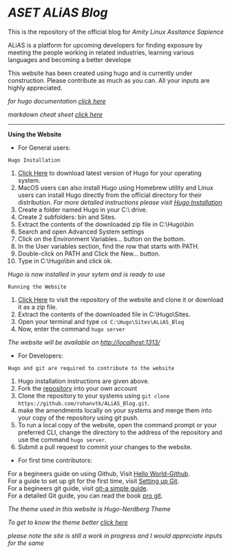 # _ASET ALiAS Blog_

This is the repository of the official blog for _Amity Linux Assitance Sapience_

ALiAS is a platform for upcoming developers for finding exposure by meeting the people working in related industries, learning various languages and becoming a better develope

This website has been created using hugo and is currently under construction. Please contribute as much as you can. All your inputs are highly appreciated.

_for hugo documentation [click here](https://gohugo.io/documentation/)_

_markdown cheat sheet [click here](https://github.com/adam-p/markdown-here/wiki/Markdown-Cheatsheet#code)_

* * *

**Using the Website**

-   For General users:

`Hugo Installation`
1) [Click Here](https://github.com/gohugoio/hugo/releases) to  download latest version of Hugo for your operating system.
2) MacOS users can also  install Hugo using Homebrew utility and Linux users can install Hugo directly from the official directory for their distribution.
_For more detailed instructions please visit [Hugo Installation](https://gohugo.io/getting-started/installing)_
3)  Create a folder named Hugo in your C:\\ drive.
4) Create 2 subfolders: bin and Sites.
5) Extract the contents of the downloaded zip file in C:\\Hugo\\bin
6) Search and open  Advanced System settings
7) Click on the Environment Variables… button on the bottom.
8) In the User variables section, find the row that starts with PATH.
9) Double-click on PATH and Click the New… button.
10) Type in C:\\Hugo\\bin and click ok.

_Hugo is now installed in your sytem and is ready to use_

`Running the Website`

1) [Click Here](https://github.com/rohanvtk/ALiAS_Blog/) to visit the repository of the website and clone it or download it as a zip file.
2) Extract the contents of the downloaded file in C:\\Hugo\\Sites.
3) Open your terminal and type `cd C:\Hugo\Sites\ALiAS_Blog`
4) Now, enter the command `hugo server`

_The website will be available on <http://localhost:1313/>_

-   For Developers:

`Hugo and git are required to contribute to the website`

1) Hugo installation instructions are given above.
2) Fork the [repository](https://github.com/rohanvtk/ALiAS_Blog/) into your own account
3) Clone the repository to your systems using `git clone https://github.com/rohanvtk/ALiAS_Blog.git`.
4) make the amendments locally on your systems and merge them into your copy of the repository using git push.
5) To run a local copy of the website, open the command prompt or your preferred CLI, change the directory to the address of the repository and use the command `hugo server`.
6) Submit a pull request to commit your changes to the website.

-   For first time contributors:

For a begineers guide on using Github, Visit [Hello World-Github](https://guides.github.com/activities/hello-world/).<br/>
For a guide to set up git for the first time, visit [Setting up Git](https://git-scm.com/book/en/v2/Getting-Started-First-Time-Git-Setup).<br/>
For a begineers git guide, visit [git-a simple guide](http://rogerdudler.github.io/git-guide/).<br/>
For a detailed Git guide, you can read the book [pro git](https://git-scm.com/book/en/v2).  <br/>

_The theme used in this website is Hugo-Nerdberg Theme_

_To get to know the theme better [click here](https://github.com/appernetic/hugo-nederburg-theme/)_

_please note the site is still a work in progress and I would appreciate inputs for the same_
